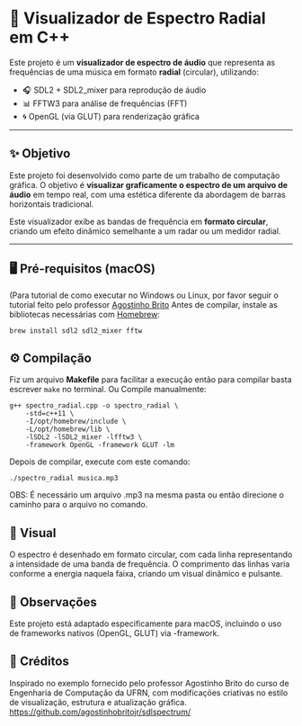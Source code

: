 # 🎵 Visualizador de Espectro Radial em C++

Este projeto é um **visualizador de espectro de áudio** que representa as frequências de uma música em formato **radial** (circular), utilizando:

- 🎧 SDL2 + SDL2_mixer para reprodução de áudio
- 📊 FFTW3 para análise de frequências (FFT)
- 🌀 OpenGL (via GLUT) para renderização gráfica

---

## ✨ Objetivo

Este projeto foi desenvolvido como parte de um trabalho de computação gráfica. O objetivo é **visualizar graficamente o espectro de um arquivo de áudio** em tempo real, com uma estética diferente da abordagem de barras horizontais tradicional.

Este visualizador exibe as bandas de frequência em **formato circular**, criando um efeito dinâmico semelhante a um radar ou um medidor radial.

---

## 🖥️ Pré-requisitos (macOS)
(Para tutorial de como executar no Windows ou Linux, por favor seguir o tutorial feito pelo professor [Agostinho Brito](https://github.com/agostinhobritojr/sdlspectrum/)
Antes de compilar, instale as bibliotecas necessárias com [Homebrew](https://brew.sh):

```
brew install sdl2 sdl2_mixer fftw
```
## ⚙️ Compilação

Fiz um arquivo **Makefile** para facilitar a execução então para compilar basta escrever ```make``` no terminal. 
Ou
Compile manualmente:
```
g++ spectro_radial.cpp -o spectro_radial \
    -std=c++11 \
    -I/opt/homebrew/include \
    -L/opt/homebrew/lib \
    -lSDL2 -lSDL2_mixer -lfftw3 \
    -framework OpenGL -framework GLUT -lm
```
Depois de compilar, execute com este comando:
```
./spectro_radial musica.mp3
```

OBS: É necessário um arquivo .mp3 na mesma pasta ou então direcione o caminho para o arquivo no comando.

## 📸 Visual

O espectro é desenhado em formato circular, com cada linha representando a intensidade de uma banda de frequência. O comprimento das linhas varia conforme a energia naquela faixa, criando um visual dinâmico e pulsante.

## 🔧 Observações

Este projeto está adaptado especificamente para macOS, incluindo o uso de frameworks nativos (OpenGL, GLUT) via -framework.

## 🧠 Créditos

Inspirado no exemplo fornecido pelo professor Agostinho Brito do curso de Engenharia de Computação da UFRN, com modificações criativas no estilo de visualização, estrutura e atualização gráfica.
https://github.com/agostinhobritojr/sdlspectrum/

